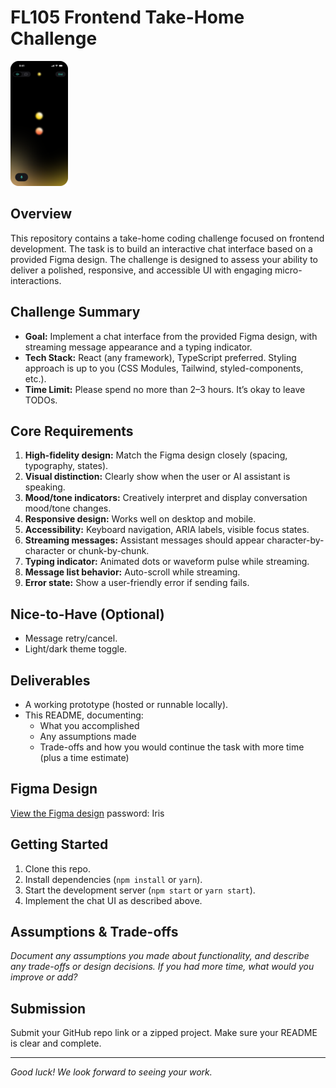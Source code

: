 # FL105 Frontend Take-Home Challenge

![Figma Design Preview](./design.png)

## Overview

This repository contains a take-home coding challenge focused on frontend development. The task is to build an interactive chat interface based on a provided Figma design. The challenge is designed to assess your ability to deliver a polished, responsive, and accessible UI with engaging micro-interactions.

## Challenge Summary

- **Goal:** Implement a chat interface from the provided Figma design, with streaming message appearance and a typing indicator.
- **Tech Stack:** React (any framework), TypeScript preferred. Styling approach is up to you (CSS Modules, Tailwind, styled-components, etc.).
- **Time Limit:** Please spend no more than 2–3 hours. It’s okay to leave TODOs.

## Core Requirements

1. **High-fidelity design:** Match the Figma design closely (spacing, typography, states).
2. **Visual distinction:** Clearly show when the user or AI assistant is speaking.
3. **Mood/tone indicators:** Creatively interpret and display conversation mood/tone changes.
4. **Responsive design:** Works well on desktop and mobile.
5. **Accessibility:** Keyboard navigation, ARIA labels, visible focus states.
6. **Streaming messages:** Assistant messages should appear character-by-character or chunk-by-chunk.
7. **Typing indicator:** Animated dots or waveform pulse while streaming.
8. **Message list behavior:** Auto-scroll while streaming.
9. **Error state:** Show a user-friendly error if sending fails.

## Nice-to-Have (Optional)

- Message retry/cancel.
- Light/dark theme toggle.

## Deliverables

- A working prototype (hosted or runnable locally).
- This README, documenting:
  - What you accomplished
  - Any assumptions made
  - Trade-offs and how you would continue the task with more time (plus a time estimate)

## Figma Design

[View the Figma design](https://www.figma.com/design/AL0hlU5r67DCykEUBRe3yH/FE-Code-Challenge)
password: Iris

## Getting Started

1. Clone this repo.
2. Install dependencies (`npm install` or `yarn`).
3. Start the development server (`npm start` or `yarn start`).
4. Implement the chat UI as described above.

## Assumptions & Trade-offs

_Document any assumptions you made about functionality, and describe any trade-offs or design decisions. If you had more time, what would you improve or add?_

## Submission

Submit your GitHub repo link or a zipped project. Make sure your README is clear and complete.

---

_Good luck! We look forward to seeing your work._
